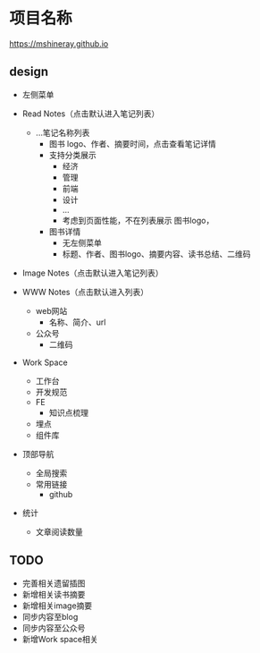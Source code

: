 # 项目名称
https://mshineray.github.io

## design
- 左侧菜单

[comment]: <> (  - Share Space )
  - Read Notes（点击默认进入笔记列表）
    - ...笔记名称列表
      - 图书 logo、作者、摘要时间，点击查看笔记详情
      - 支持分类展示
          - 经济
          - 管理
          - 前端
          - 设计
          - ...
        - 考虑到页面性能，不在列表展示 图书logo，
      - 图书详情
        - 无左侧菜单
        - 标题、作者、图书logo、摘要内容、读书总结、二维码
  - Image Notes（点击默认进入笔记列表）
  - WWW Notes（点击默认进入列表）
    - web网站
      - 名称、简介、url
    - 公众号
      - 二维码
  - Work Space
    - 工作台
    - 开发规范
    - FE
      - 知识点梳理
    - 埋点
    - 组件库

- 顶部导航
  - 全局搜索
  - 常用链接
    - github
  

- 统计
  - 文章阅读数量

## TODO
- 完善相关遗留插图
- 新增相关读书摘要
- 新增相关image摘要
- 同步内容至blog
- 同步内容至公众号
- 新增Work space相关

